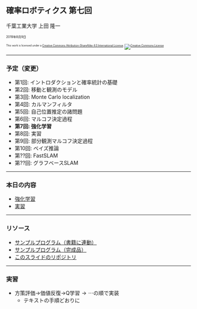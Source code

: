 ## 確率ロボティクス 第七回

千葉工業大学 上田 隆一

<span style="font-size:60%">2019年8月9日</span>

<p style="font-size:50%">
This work is licensed under a <a rel="license" href="http://creativecommons.org/licenses/by-sa/4.0/">Creative Commons Attribution-ShareAlike 4.0 International License</a>.
<a rel="license" href="http://creativecommons.org/licenses/by-sa/4.0/">
<img alt="Creative Commons License" style="border-width:0" src="https://i.creativecommons.org/l/by-sa/4.0/88x31.png" /></a>
</p>


---

### 予定（変更）

* 第1回: イントロダクションと確率統計の基礎
* 第2回: 移動と観測のモデル
* 第3回: Monte Carlo localization
* 第4回: カルマンフィルタ
* 第5回: 自己位置推定の諸問題
* 第6回: マルコフ決定過程
* **第7回: 強化学習**
* 第8回: 実習
* 第9回: 部分観測マルコフ決定過程
* 第10回: ベイズ推論
* 第??回: FastSLAM
* 第??回: グラフベースSLAM

---

### 本日の内容

* [強化学習](https://ryuichiueda.github.io/LNPR_SLIDES/slides/chap11_60min.html)
* [実習](/contents/20190819_seminar.html#/4)

---

### リソース

* [サンプルプログラム（書籍に連動）](https://github.com/ryuichiueda/LNPR_BOOK_CODES)
* [サンプルプログラム（完成品）](https://github.com/ryuichiueda/LNPR)
* [このスライドのリポジトリ](https://github.com/ryuichiueda/LNPR_SLIDES)

---

### 実習

* 方策評価$\rightarrow$価値反復$\rightarrow$Q学習$\rightarrow \cdots$の順で実装
    * テキストの手順どおりに


